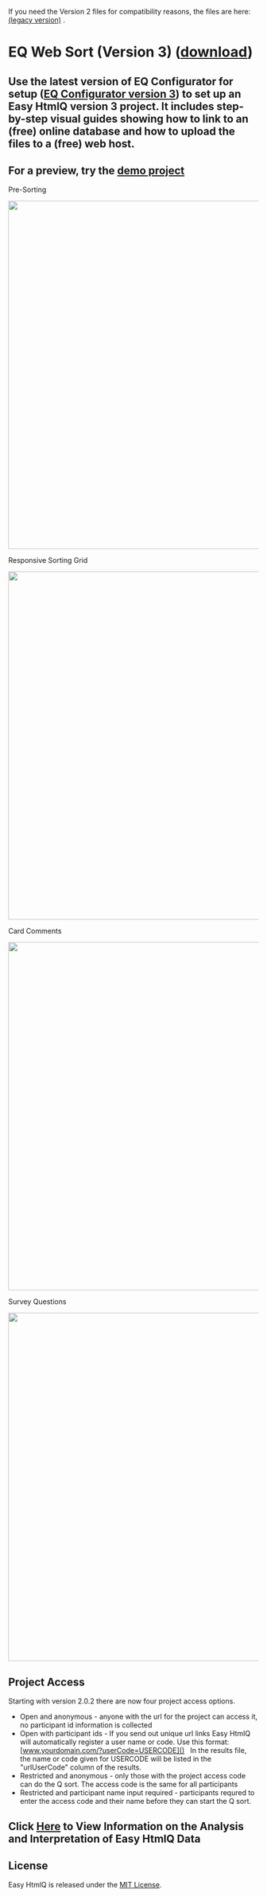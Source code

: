 If you need the Version 2 files for compatibility reasons, the files are here: [(legacy version)](https://github.com/shawnbanasick/easy-htmlq) .

# EQ Web Sort (Version 3) ([download](https://github.com/shawnbanasick/easy-htmlq/archive/v2.0.3.zip))

## Use the latest version of EQ Configurator for setup ([EQ Configurator version 3](https://github.com/shawnbanasick/eq_configurator)) to set up an Easy HtmlQ version 3 project. It includes step-by-step visual guides showing how to link to an (free) online database and how to upload the files to a (free) web host.

## For a preview, try the [demo project](https://shawnbanasick.github.io/easy-htmlq/#/)

Pre-Sorting

<p align="center">
<img src="https://github.com/shawnbanasick/eq-web-sort/blob/main/readme_assets/presort.png?raw=true" width="700" />
<p>
  
Responsive Sorting Grid
<p align="center">
<img src="https://github.com/shawnbanasick/eq-web-sort/blob/main/readme_assets/sortScreen.png?raw=true" width="700" />
<p>

Card Comments

<p align="center">
<img src="https://github.com/shawnbanasick/eq-web-sort/blob/main/readme_assets/postsortScreen.png?raw=true" width="700" />
<p>
  
Survey Questions  
<p align="center">
<img src="https://github.com/shawnbanasick/eq-web-sort/blob/main/readme_assets/surveyScreen.png?raw=true" width="700" />
<p>

## Project Access

Starting with version 2.0.2 there are now four project access options.

- Open and anonymous - anyone with the url for the project can access it, no participant id information is collected
- Open with participant ids - If you send out unique url links Easy HtmlQ will automatically register a user name or code. Use this format: [www.yourdomain.com/?userCode=USERCODE]() &nbsp;&nbsp;In the results file, the name or code given for USERCODE will be listed in the "urlUserCode" column of the results.
- Restricted and anonymous - only those with the project access code can do the Q sort. The access code is the same for all participants
- Restricted and participant name input required - participants requred to enter the access code and their name before they can start the Q sort.

## Click [Here](Analysis.md) to View Information on the Analysis and Interpretation of Easy HtmlQ Data

## License

Easy HtmlQ is released under the [MIT License](http://www.opensource.org/licenses/MIT).
